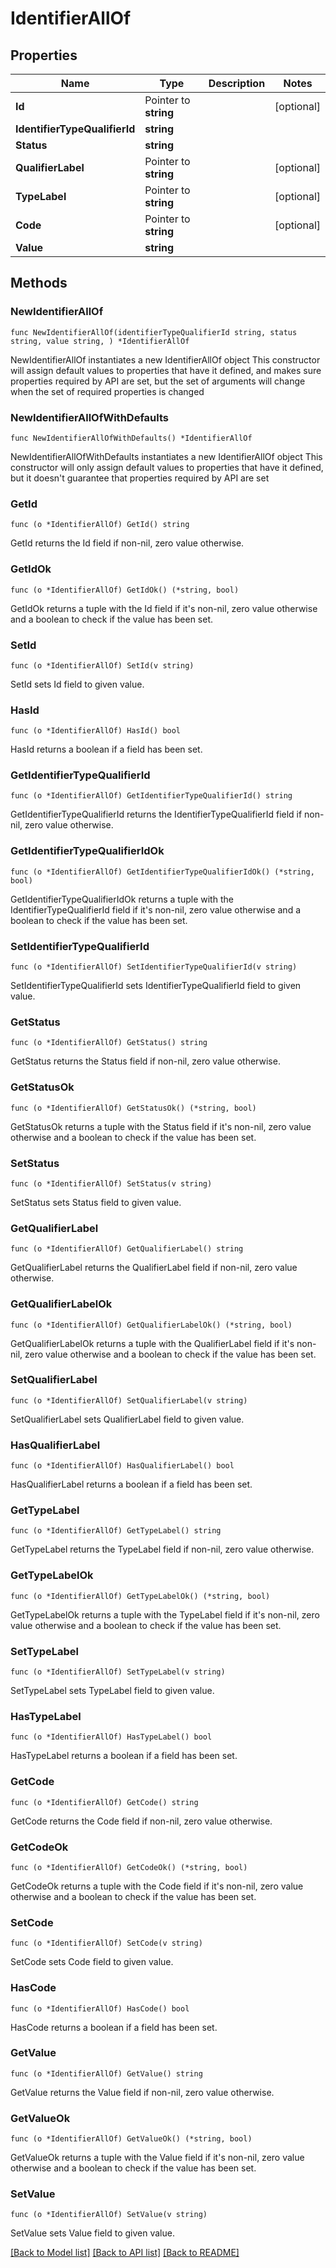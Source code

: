 # IdentifierAllOf

## Properties

Name | Type | Description | Notes
------------ | ------------- | ------------- | -------------
**Id** | Pointer to **string** |  | [optional] 
**IdentifierTypeQualifierId** | **string** |  | 
**Status** | **string** |  | 
**QualifierLabel** | Pointer to **string** |  | [optional] 
**TypeLabel** | Pointer to **string** |  | [optional] 
**Code** | Pointer to **string** |  | [optional] 
**Value** | **string** |  | 

## Methods

### NewIdentifierAllOf

`func NewIdentifierAllOf(identifierTypeQualifierId string, status string, value string, ) *IdentifierAllOf`

NewIdentifierAllOf instantiates a new IdentifierAllOf object
This constructor will assign default values to properties that have it defined,
and makes sure properties required by API are set, but the set of arguments
will change when the set of required properties is changed

### NewIdentifierAllOfWithDefaults

`func NewIdentifierAllOfWithDefaults() *IdentifierAllOf`

NewIdentifierAllOfWithDefaults instantiates a new IdentifierAllOf object
This constructor will only assign default values to properties that have it defined,
but it doesn't guarantee that properties required by API are set

### GetId

`func (o *IdentifierAllOf) GetId() string`

GetId returns the Id field if non-nil, zero value otherwise.

### GetIdOk

`func (o *IdentifierAllOf) GetIdOk() (*string, bool)`

GetIdOk returns a tuple with the Id field if it's non-nil, zero value otherwise
and a boolean to check if the value has been set.

### SetId

`func (o *IdentifierAllOf) SetId(v string)`

SetId sets Id field to given value.

### HasId

`func (o *IdentifierAllOf) HasId() bool`

HasId returns a boolean if a field has been set.

### GetIdentifierTypeQualifierId

`func (o *IdentifierAllOf) GetIdentifierTypeQualifierId() string`

GetIdentifierTypeQualifierId returns the IdentifierTypeQualifierId field if non-nil, zero value otherwise.

### GetIdentifierTypeQualifierIdOk

`func (o *IdentifierAllOf) GetIdentifierTypeQualifierIdOk() (*string, bool)`

GetIdentifierTypeQualifierIdOk returns a tuple with the IdentifierTypeQualifierId field if it's non-nil, zero value otherwise
and a boolean to check if the value has been set.

### SetIdentifierTypeQualifierId

`func (o *IdentifierAllOf) SetIdentifierTypeQualifierId(v string)`

SetIdentifierTypeQualifierId sets IdentifierTypeQualifierId field to given value.


### GetStatus

`func (o *IdentifierAllOf) GetStatus() string`

GetStatus returns the Status field if non-nil, zero value otherwise.

### GetStatusOk

`func (o *IdentifierAllOf) GetStatusOk() (*string, bool)`

GetStatusOk returns a tuple with the Status field if it's non-nil, zero value otherwise
and a boolean to check if the value has been set.

### SetStatus

`func (o *IdentifierAllOf) SetStatus(v string)`

SetStatus sets Status field to given value.


### GetQualifierLabel

`func (o *IdentifierAllOf) GetQualifierLabel() string`

GetQualifierLabel returns the QualifierLabel field if non-nil, zero value otherwise.

### GetQualifierLabelOk

`func (o *IdentifierAllOf) GetQualifierLabelOk() (*string, bool)`

GetQualifierLabelOk returns a tuple with the QualifierLabel field if it's non-nil, zero value otherwise
and a boolean to check if the value has been set.

### SetQualifierLabel

`func (o *IdentifierAllOf) SetQualifierLabel(v string)`

SetQualifierLabel sets QualifierLabel field to given value.

### HasQualifierLabel

`func (o *IdentifierAllOf) HasQualifierLabel() bool`

HasQualifierLabel returns a boolean if a field has been set.

### GetTypeLabel

`func (o *IdentifierAllOf) GetTypeLabel() string`

GetTypeLabel returns the TypeLabel field if non-nil, zero value otherwise.

### GetTypeLabelOk

`func (o *IdentifierAllOf) GetTypeLabelOk() (*string, bool)`

GetTypeLabelOk returns a tuple with the TypeLabel field if it's non-nil, zero value otherwise
and a boolean to check if the value has been set.

### SetTypeLabel

`func (o *IdentifierAllOf) SetTypeLabel(v string)`

SetTypeLabel sets TypeLabel field to given value.

### HasTypeLabel

`func (o *IdentifierAllOf) HasTypeLabel() bool`

HasTypeLabel returns a boolean if a field has been set.

### GetCode

`func (o *IdentifierAllOf) GetCode() string`

GetCode returns the Code field if non-nil, zero value otherwise.

### GetCodeOk

`func (o *IdentifierAllOf) GetCodeOk() (*string, bool)`

GetCodeOk returns a tuple with the Code field if it's non-nil, zero value otherwise
and a boolean to check if the value has been set.

### SetCode

`func (o *IdentifierAllOf) SetCode(v string)`

SetCode sets Code field to given value.

### HasCode

`func (o *IdentifierAllOf) HasCode() bool`

HasCode returns a boolean if a field has been set.

### GetValue

`func (o *IdentifierAllOf) GetValue() string`

GetValue returns the Value field if non-nil, zero value otherwise.

### GetValueOk

`func (o *IdentifierAllOf) GetValueOk() (*string, bool)`

GetValueOk returns a tuple with the Value field if it's non-nil, zero value otherwise
and a boolean to check if the value has been set.

### SetValue

`func (o *IdentifierAllOf) SetValue(v string)`

SetValue sets Value field to given value.



[[Back to Model list]](../README.md#documentation-for-models) [[Back to API list]](../README.md#documentation-for-api-endpoints) [[Back to README]](../README.md)


